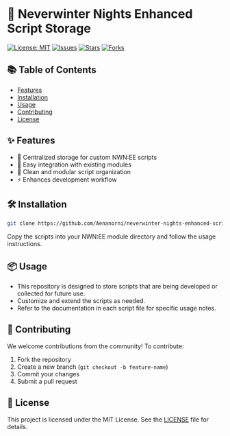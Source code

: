 # 🚀 Neverwinter Nights Enhanced Script Storage

[![License: MIT](https://img.shields.io/badge/License-MIT-yellow.svg)](LICENSE)
[![Issues](https://img.shields.io/github/issues/Aenanorni/neverwinter-nights-enhanced-script-storage)](https://github.com/Aenanorni/neverwinter-nights-enhanced-script-storage/issues)
[![Stars](https://img.shields.io/github/stars/Aenanorni/neverwinter-nights-enhanced-script-storage?style=social)](https://github.com/Aenanorni/neverwinter-nights-enhanced-script-storage/stargazers)
[![Forks](https://img.shields.io/github/forks/Aenanorni/neverwinter-nights-enhanced-script-storage?style=social)](https://github.com/Aenanorni/neverwinter-nights-enhanced-script-storage/network/members)

## 📚 Table of Contents
- [Features](#features)
- [Installation](#installation)
- [Usage](#usage)
- [Contributing](#contributing)
- [License](#license)

## ✨ Features
- 📁 Centralized storage for custom NWN:EE scripts
- 🔌 Easy integration with existing modules
- 🧩 Clean and modular script organization
- ⚡ Enhances development workflow

## 🛠️ Installation
```bash
git clone https://github.com/Aenanorni/neverwinter-nights-enhanced-script-storage.git
```
Copy the scripts into your NWN:EE module directory and follow the usage instructions.

## 📦 Usage
- This repository is designed to store scripts that are being developed or collected for future use.
- Customize and extend the scripts as needed.
- Refer to the documentation in each script file for specific usage notes.

## 🤝 Contributing
We welcome contributions from the community! To contribute:
1. Fork the repository
2. Create a new branch (`git checkout -b feature-name`)
3. Commit your changes
4. Submit a pull request

## 📄 License
This project is licensed under the MIT License. See the [LICENSE](LICENSE) file for details.
